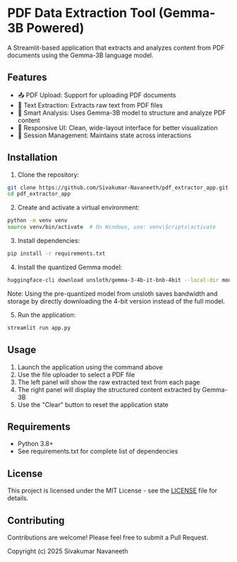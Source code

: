# PDF Data Extraction Tool (Gemma-3B Powered)

A Streamlit-based application that extracts and analyzes content from PDF documents using the Gemma-3B language model.

## Features

- 📤 PDF Upload: Support for uploading PDF documents
- 📄 Text Extraction: Extracts raw text from PDF files
- 🧠 Smart Analysis: Uses Gemma-3B model to structure and analyze PDF content
- 📱 Responsive UI: Clean, wide-layout interface for better visualization
- 💾 Session Management: Maintains state across interactions

## Installation

1. Clone the repository:
```bash
git clone https://github.com/Sivakumar-Navaneeth/pdf_extractor_app.git
cd pdf_extractor_app
```

2. Create and activate a virtual environment:
```bash
python -m venv venv
source venv/bin/activate  # On Windows, use: venv\Scripts\activate
```

3. Install dependencies:
```bash
pip install -r requirements.txt
```

4. Install the quantized Gemma model:
```bash
huggingface-cli download unsloth/gemma-3-4b-it-bnb-4bit --local-dir models/gemma
```
Note: Using the pre-quantized model from unsloth saves bandwidth and storage by directly downloading the 4-bit version instead of the full model.

5. Run the application:
```bash
streamlit run app.py
```

## Usage

1. Launch the application using the command above
2. Use the file uploader to select a PDF file
3. The left panel will show the raw extracted text from each page
4. The right panel will display the structured content extracted by Gemma-3B
5. Use the "Clear" button to reset the application state

## Requirements

- Python 3.8+
- See requirements.txt for complete list of dependencies

## License

This project is licensed under the MIT License - see the [LICENSE](LICENSE) file for details.

## Contributing

Contributions are welcome! Please feel free to submit a Pull Request. 

Copyright (c) 2025 Sivakumar Navaneeth